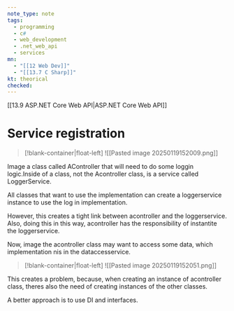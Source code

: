 ```yaml
---
note_type: note
tags:
  - programming
  - c#
  - web_development
  - .net_web_api
  - services
mn:
  - "[[12 Web Dev]]"
  - "[[13.7 C Sharp]]"
kt: theorical
checked:
---
```

[[13.9 ASP.NET Core Web API|ASP.NET Core Web API]]
# Service registration
>[!blank-container|float-left]
>![[Pasted image 20250119152009.png]]

Image a class called AController that will need to do some loggin logic.Inside of a class, not the Acontroller class, is a service called LoggerService. 

All classes that want to use the implementation can create a loggerservice instance to use the log in implementation. 

However, this creates a tight link between acontroller and the loggerservice. Also, doing this in this way, acontroller has the responsibility of instantite the loggerservice. 

Now, image the acontroller class may want to access some data, which implementation nis in the dataccesservice. 

>[!blank-container|float-left]
>![[Pasted image 20250119152051.png]]


This creates a problem, because, when creating an instance of acontroller class, theres also the need of creating instances of the other classes.

A better approach is to use DI and interfaces.
